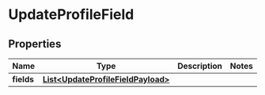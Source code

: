 

# UpdateProfileField


## Properties

| Name | Type | Description | Notes |
|------------ | ------------- | ------------- | -------------|
|**fields** | [**List&lt;UpdateProfileFieldPayload&gt;**](UpdateProfileFieldPayload.md) |  |  |



